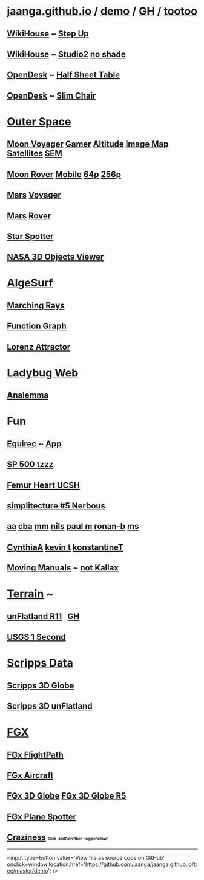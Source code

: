 [jaanga.github.io]( https://jaanga.github.io/ ) / [demo]( https://jaanga.github.io/demo/ ) / [GH]( https://github.com/jaanga/jaanga.github.io ) / [tootoo]( https://jaanga.github.io/demo/tootoo-jaanga-demo.html )
===


## [WikiHouse]( http://wikihouse.github.io/viewer-experiments/ ) ~ [Step Up]( http://wikihouse.github.io/viewer-experiments/display-wikihouse-stepup1/display-wikihouse-stepup1-r2-phone.html )

## [WikiHouse]( http://wikihouse.github.io/viewer-experiments/ ) ~ [Studio2]( http://wikihouse.github.io/viewer-experiments/display-wikihouse-studio2/latest/index.html ) [no shade]( http://wikihouse.github.io/viewer-experiments/display-wikihouse-studio2/latest/index.html#intelhd )

## [OpenDesk]( http://opendesk.github.io/design-playground/ ) ~ [Half Sheet Table]( http://opendesk.github.io/design-playground/opendesk-half-sheet-table/latest/ )

## [OpenDesk]( http://opendesk.github.io/design-playground/ ) ~ [Slim Chair]( http://opendesk.github.io/design-playground/opendesk-slim-chair/latest/ )


# [Outer Space]( http://jaanga.github.io/outer-space/ )

## [Moon Voyager]( http://jaanga.github.io/moon/ ) [Gamer]( http://jaanga.github.io/moon/voyager/gamer/dev/ ) [Altitude]( http://jaanga.github.io/moon/voyager/altitude/dev/ ) [Image Map]( http://jaanga.github.io/moon/voyager/image-map/dev/ ) [Satellites]( http://jaanga.github.io/moon/voyager/satellites/dev/ ) [SEM]( http://jaanga.github.io/moon/voyager/sun-earth-moon/dev/ )

## [Moon Rover]( http://jaanga.github.io/moon ) [Mobile]( http://jaanga.github.io/moon/rover-mobile/dev/ ) [64p]( http://jaanga.github.io/moon/rover-64p/dev/ ) [256p]( http://jaanga.github.io/moon/rover-256p/dev/ )

## [Mars]( http://jaanga.github.io/mars/ ) [Voyager]( http://jaanga.github.io/mars/voyager/gamer/dev/ )

## [Mars]( http://jaanga.github.io/mars/ ) [Rover]( http://jaanga.github.io/mars/rover/128p/dev/ )

## [Star Spotter]( http://jaanga.github.io/outer-space/star-spotter/dev/ )

## [NASA 3D Objects Viewer]( http://jaanga.github.io/outer-space/nasa-3d-objects-viewer/dev/ )


# [AlgeSurf]( http://jaanga.github.io/algesurf/home-page/r3/index.html )

## [Marching Rays]( http://jaanga.github.io/algesurf/ray-marching/dev/ )

## [Function Graph]( http://jaanga.github.io/algesurf/function-graph/latest/ )

## [Lorenz Attractor]( http://jaanga.github.io/algesurf/chaotic-maps/lorenz-attractor/r2/lorenz-attractor.html )


# [Ladybug Web]( https://ladybug-tools.github.io/ladybug-web/ )

## [Analemma]( https://ladybug-tools.github.io/ladybug-web/analemma-3d/ )


# Fun

## [Equirec]( http://jaanga.github.io/equirec/ ) ~ [App]( http://jaanga.github.io/equirec/equirec-image-flickr/ )

## [SP 500 tzzz]( https://tzigzagz.github.io/tzzz-stick-view-sp500/r1/tzzz-stick-view-sp500-r1.html )


## [Femur Heart UCSH]( http://theo-armour.github.io/ucsf/ )

## [simplitecture #5 Nerbous]( http://atechathon.github.io/simplitechture/simplitechture-05-nerbous.html )

## [aa]( http://jaanga.github.io/demo/aa/ ) [cba]( http://jaanga.github.io/demo/cba/snow-mountain-trek-april-2016/ ) [mm]( http://jaanga.github.io/demo/mm/ ) [nils]( http://jaanga.github.io/demo/nils/podcast-hero/ )  [paul m]( http://jaanga.github.io/demo/paul-m/ )  [ronan-b]( http://jaanga.github.io/demo/ronanb-b/ ) [ms]( http://jaanga.github.io/demo/ms/ )

## [CynthiaA]( https://cynthiaarmour.github.io ) [kevin t]( http://jaanga.github.io/demo/kevin-t/half-dome-viewer/ ) [konstantineT]( http://jaanga.github.io/demo/konstantine-t/ )

## [Moving Manuals]( http://jaanga.github.io/moving-manuals/ ) ~ [not Kallax]( http://jaanga.github.io/moving-manuals/kallax-nxn/ )


# [Terrain]( http://jaanga.github.io/terrain-viewer/readme-reader.html ) ~

## [unFlatland R11]( http://jaanga.github.io/terrain-viewer/un-flatland/latest/ ) &nbsp; [GH]( https://github.com/jaanga/terrain-viewer/tree/gh-pages/un-flatland )

## [USGS 1 Second]( http://jaanga.github.io/terrain-usgs-viewers/png-usgs-viewer-3d-unflatland/latest/ )


# [Scripps Data]( http://topex.ucsd.edu/index.html )

## [Scripps 3D Globe]( http://jaanga.github.io/terrain-srtm30-plus-viewers/png-tms7-viewer-3d-globe-low/latest/ )
## [Scripps 3D unFlatland]( http://jaanga.github.io/terrain-srtm30-plus-viewers/png-tms7-viewer-3d-unflatland-features/latest/ )


# [FGX]( http://fgx.github.io/ )

## [FGx FlightPath]( http://fgx.github.io/sandbox/flightpath/ )

## [FGx Aircraft]( http://fgx.github.io/fgx-aircraft-overview/latest/ )

## [FGx 3D Globe]( http://fgx.github.io/fgx-globe/index.html ) [FGx 3D Globe R5]( http://fgx.github.io/fgx-globe/fgx-globe-r5/index.html )

## [FGx Plane Spotter]( http://jaanga.github.io/fgx-plane-spotter/latest/ )

## [Craziness]( http://jaanga.github.io/terrain-viewer/un-flatland/r11/un-flatland-r11-debug.html ) <span style=font-size:7pt; >Click 'addPath' then 'toggleFollow'</span>

---
<!--
#[Art Scott Orbit Thingy]( http://theo-armour.github.io/explayrimental/art-scott/art-scott-orbit-thingy.html )

## [Drawing on HeightMap]( http://jaanga.github.io/cookbook/drawing-on-heightmap/drawing-on-heightmap.html )
##[Array of Cubes Riding Sin Wave]( http://theo-armour.github.io/explayrimental/tumblrs/2014-11-27-2d-array-cubes-sin-wave.html )

-->

<input type=button value='View file as source code on GitHub' onclick=window.location.href='https://github.com/jaanga/jaanga.github.io/tree/master/demo'; />
